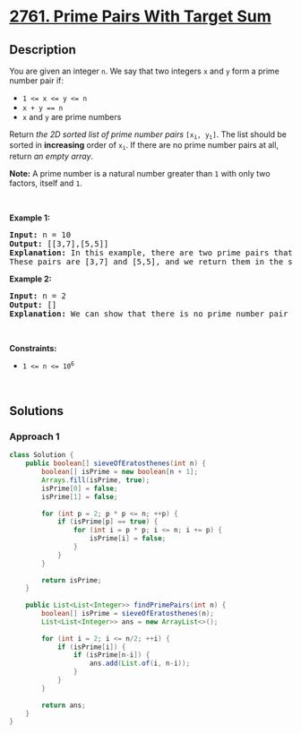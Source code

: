 # [2761. Prime Pairs With Target Sum](https://leetcode.com/problems/prime-pairs-with-target-sum)

## Description

<p>You are given an integer <code>n</code>. We say that two integers <code>x</code> and <code>y</code> form a prime number pair if:</p>

<ul>
    <li><code>1 &lt;= x &lt;= y &lt;= n</code></li>
    <li><code>x + y == n</code></li>
    <li><code>x</code> and <code>y</code> are prime numbers</li>
</ul>

<p>Return <em>the 2D sorted list of prime number pairs</em> <code>[x<sub>i</sub>, y<sub>i</sub>]</code>. The list should be sorted in <strong>increasing</strong> order of <code>x<sub>i</sub></code>. If there are no prime number pairs at all, return <em>an empty array</em>.</p>

<p><strong>Note:</strong> A prime number is a natural number greater than <code>1</code> with only two factors, itself and <code>1</code>.</p>
<p>&nbsp;</p>

<p><strong class="example">Example 1:</strong></p>
<pre>
<strong>Input:</strong> n = 10
<strong>Output:</strong> [[3,7],[5,5]]
<strong>Explanation:</strong> In this example, there are two prime pairs that satisfy the criteria. 
These pairs are [3,7] and [5,5], and we return them in the sorted order as described in the problem statement.
</pre>

<p><strong class="example">Example 2:</strong></p>
<pre>
<strong>Input:</strong> n = 2
<strong>Output:</strong> []
<strong>Explanation:</strong> We can show that there is no prime number pair that gives a sum of 2, so we return an empty array. 
</pre>
<p>&nbsp;</p>

<p><strong>Constraints:</strong></p>
<ul>
    <li><code>1 &lt;= n &lt;= 10<sup>6</sup></code></li>
</ul>
<p>&nbsp;</p>

## Solutions

### **Approach 1**

```java
class Solution {
    public boolean[] sieveOfEratosthenes(int n) {
        boolean[] isPrime = new boolean[n + 1];
        Arrays.fill(isPrime, true);
        isPrime[0] = false;
        isPrime[1] = false;
        
        for (int p = 2; p * p <= n; ++p) {
            if (isPrime[p] == true) {
                for (int i = p * p; i <= n; i += p) {
                    isPrime[i] = false;
                }
            }
        }
        
        return isPrime;
    }
    
    public List<List<Integer>> findPrimePairs(int n) {
        boolean[] isPrime = sieveOfEratosthenes(n);
        List<List<Integer>> ans = new ArrayList<>();
        
        for (int i = 2; i <= n/2; ++i) {
            if (isPrime[i]) {
                if (isPrime[n-i]) {
                    ans.add(List.of(i, n-i));
                }
            }
        }
        
        return ans;
    }
}
```

<!-- tabs:end -->
